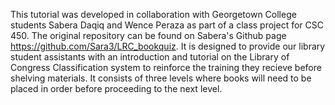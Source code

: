 This tutorial was developed in collaboration with Georgetown College students Sabera Daqiq and Wence Peraza as part of a class project for CSC 450.  The original repository can be found on Sabera's Github page https://github.com/Sara3/LRC_bookquiz.  It is designed to provide our library student assistants with an introduction and tutorial on the Library of Congress Classification system to reinforce the training they recieve before shelving materials.  It consists of three levels where books will need to be placed in order before proceeding to the next level.  
